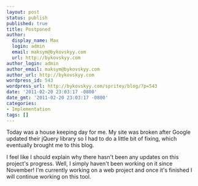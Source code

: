```yaml
---
layout: post
status: publish
published: true
title: Postponed
author:
  display_name: Max
  login: admin
  email: maksym@bykovskyy.com
  url: http://bykovskyy.com
author_login: admin
author_email: maksym@bykovskyy.com
author_url: http://bykovskyy.com
wordpress_id: 543
wordpress_url: http://bykovskyy.com/spritey/blog/?p=543
date: '2011-02-20 23:03:17 -0800'
date_gmt: '2011-02-20 23:03:17 -0800'
categories:
- Implementation
tags: []
---
```

<p>Today was a house keeping day for me. My site was broken after Google updated their jQuery library so I had to do a little bit of fixing, which eventually brought me to this blog.</p>
<p>I feel like I should explain why there hasn't been any updates on this project's progress. Well, I simply haven't been working on it since November! I'm currently working on a web project and once it's finished I will continue working on this tool.</p>
